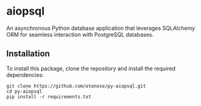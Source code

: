 # aiopsql

An asynchronous Python database application that leverages SQLAlchemy ORM for seamless interaction with PostgreSQL databases.

<h2>Installation</h2>

<p>To install this package, clone the repository and install the required dependencies:</p>

<pre><code>git clone https://github.com/otonose/py-aiopsql.git
cd py-aiopsql
pip install -r requirements.txt
</code></pre>
